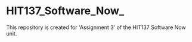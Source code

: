 # HIT137_Software_Now_
This repository is created for 'Assignment 3' of the HIT137 Software Now unit.
